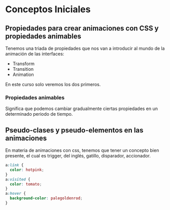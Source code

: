 # Conceptos Iniciales

## Propiedades para crear animaciones con CSS y propiedades animables

Tenemos una triada de propiedades que nos van a introducir al mundo de la animación de las interfaces:

- Transform
- Transition
- Animation

En este curso solo veremos los dos primeros.

### Propiedades animables

Significa que podemos cambiar gradualmente ciertas propiedades en un determinado periodo de tiempo.

## Pseudo-clases y pseudo-elementos en las animaciones

En materia de animaciones con css, tenemos que tener un concepto bien presente, el cual es trigger, del inglés, gatillo, disparador, accionador.

```css
a:link {
  color: hotpink;
}
a:visited {
  color: tomato;
}
a:hover {
  background-color: palegoldenrod;
}
```